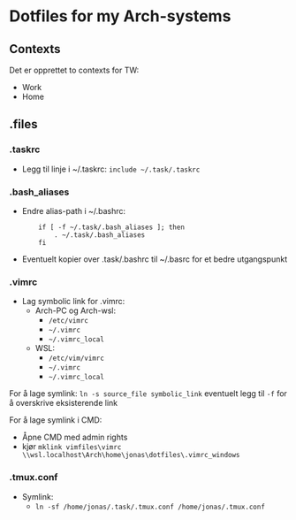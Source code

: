 # Dotfiles for my Arch-systems

## Contexts
Det er opprettet to contexts for TW:
- Work
- Home

## .files

### .taskrc
- Legg til linje i ~/.taskrc:
	`include ~/.task/.taskrc`

### .bash_aliases

- Endre alias-path i ~/.bashrc:
	```
		if [ -f ~/.task/.bash_aliases ]; then
		    . ~/.task/.bash_aliases
		fi
	```
- Eventuelt kopier over .task/.bashrc til ~/.basrc for et bedre utgangspunkt

### .vimrc

- Lag symbolic link for .vimrc:
    - Arch-PC og Arch-wsl:
        - `/etc/vimrc`
        - `~/.vimrc`
        - `~/.vimrc_local`
    - WSL:
        - `/etc/vim/vimrc`
        - `~/.vimrc`
        - `~/.vimrc_local`

For å lage symlink: `ln -s source_file symbolic_link` 
    eventuelt legg til `-f` for å overskrive eksisterende link

For å lage symlink i CMD:
- Åpne CMD med admin rights
- kjør `mklink vimfiles\vimrc \\wsl.localhost\Arch\home\jonas\dotfiles\.vimrc_windows`

### .tmux.conf

- Symlink:
    - `ln -sf /home/jonas/.task/.tmux.conf /home/jonas/.tmux.conf`
